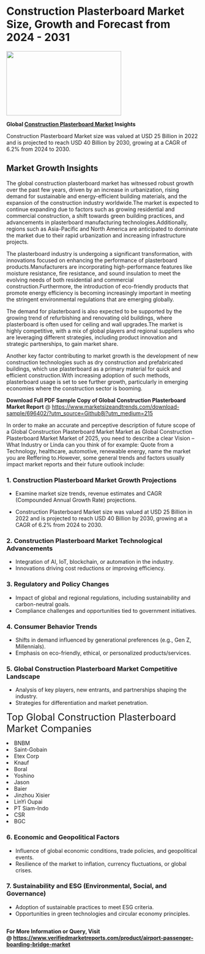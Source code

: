 <H1>Construction Plasterboard Market Size, Growth and Forecast from 2024 - 2031</H1><img class="aligncenter size-medium wp-image-584254" src="https://thirdeyenews.in/wp-content/uploads/2024/09/Global-Market-Research-300x168.jpeg" alt="" width="300" height="168" /><p><strong>Global&nbsp;<a href="https://www.marketsizeandtrends.com/download-sample/696402/?utm_source=Github8j?utm_medium=215">Construction Plasterboard Market</a> Insights</strong></p><p>Construction Plasterboard Market size was valued at USD 25 Billion in 2022 and is projected to reach USD 40 Billion by 2030, growing at a CAGR of 6.2% from 2024 to 2030.</p><p><h2>Market Growth Insights</h2> <p>The global construction plasterboard market has witnessed robust growth over the past few years, driven by an increase in urbanization, rising demand for sustainable and energy-efficient building materials, and the expansion of the construction industry worldwide.The market is expected to continue expanding due to factors such as growing residential and commercial construction, a shift towards green building practices, and advancements in plasterboard manufacturing technologies.Additionally, regions such as Asia-Pacific and North America are anticipated to dominate the market due to their rapid urbanization and increasing infrastructure projects.</p> <p>The plasterboard industry is undergoing a significant transformation, with innovations focused on enhancing the performance of plasterboard products.Manufacturers are incorporating high-performance features like moisture resistance, fire resistance, and sound insulation to meet the evolving needs of both residential and commercial construction.Furthermore, the introduction of eco-friendly products that promote energy efficiency is becoming increasingly important in meeting the stringent environmental regulations that are emerging globally.</p> <p>The demand for plasterboard is also expected to be supported by the growing trend of refurbishing and renovating old buildings, where plasterboard is often used for ceiling and wall upgrades.The market is highly competitive, with a mix of global players and regional suppliers who are leveraging different strategies, including product innovation and strategic partnerships, to gain market share.</p> <p>Another key factor contributing to market growth is the development of new construction technologies such as dry construction and prefabricated buildings, which use plasterboard as a primary material for quick and efficient construction.With increasing adoption of such methods, plasterboard usage is set to see further growth, particularly in emerging economies where the construction sector is booming.</p> <p><span class=""><strong>Download Full PDF Sample Copy of Global Construction Plasterboard Market Report</strong> @ <a href="https://www.marketsizeandtrends.com/download-sample/696402/?utm_source=Github8j?utm_medium=215" target="_blank">https://www.marketsizeandtrends.com/download-sample/696402/?utm_source=Github8j?utm_medium=215</a></span></p><p>In order to make an accurate and perceptive description of future scope of a Global&nbsp;Construction Plasterboard Market Market as Global&nbsp;Construction Plasterboard Market Market of 2025, you need to describe a clear Vision &ndash; What Industry or Linda can you think of for example: Quote from a Technology, healthcare, automotive, renewable energy, name the market you are Reffering to.However, some general trends and factors usually impact market reports and their future outlook include:</p><h3>1.&nbsp;<strong>Construction Plasterboard Market Growth Projections</strong></h3><ul><li>Examine market size trends, revenue estimates and CAGR (Compounded Annual Growth Rate) projections.</li><li><p>Construction Plasterboard Market size was valued at USD 25 Billion in 2022 and is projected to reach USD 40 Billion by 2030, growing at a CAGR of 6.2% from 2024 to 2030.</p></li></ul><h3>2.&nbsp;<strong>Construction Plasterboard Market Technological Advancements</strong></h3><ul><li>Integration of AI, IoT, blockchain, or automation in the industry.</li><li>Innovations driving cost reductions or improving efficiency.</li></ul><h3>3.&nbsp;<strong>Regulatory and Policy Changes</strong></h3><ul><li>Impact of global and regional regulations, including sustainability and carbon-neutral goals.</li><li>Compliance challenges and opportunities tied to government initiatives.</li></ul><h3>4.&nbsp;<strong>Consumer Behavior Trends</strong></h3><ul><li>Shifts in demand influenced by generational preferences (e.g., Gen Z, Millennials).</li><li>Emphasis on eco-friendly, ethical, or personalized products/services.</li></ul><h3>5.&nbsp;<strong>Global Construction Plasterboard Market Competitive Landscape</strong></h3><ul><li>Analysis of key players, new entrants, and partnerships shaping the industry.</li><li>Strategies for differentiation and market penetration.</li></ul><p data-pm-slice="1 1 []"><span style="color: inherit; font-family: inherit; font-size: 25px;">Top Global Construction Plasterboard Market Companies</span></p><div class="" data-test-id=""><p><li>BNBM</li><li> Saint-Gobain</li><li> Etex Corp</li><li> Knauf</li><li> Boral</li><li> Yoshino</li><li> Jason</li><li> Baier</li><li> Jinzhou Xisier</li><li> LinYi Oupai</li><li> PT Siam-Indo</li><li> CSR</li><li> BGC</li></p></div><h3>6.&nbsp;<strong>Economic and Geopolitical Factors</strong></h3><ul><li>Influence of global economic conditions, trade policies, and geopolitical events.</li><li>Resilience of the market to inflation, currency fluctuations, or global crises.</li></ul><h3>7.&nbsp;<strong>Sustainability and ESG (Environmental, Social, and Governance)</strong></h3><ul><li>Adoption of sustainable practices to meet ESG criteria.</li><li>Opportunities in green technologies and circular economy principles.</li></ul><h2><strong style="font-size: 14px;">For More Information or Query, Visit @&nbsp;</strong><a style="background-color: #ffffff; font-size: 14px;" href="https://www.marketsizeandtrends.com/report/construction-plasterboard-market/" target="_blank">https://www.verifiedmarketreports.com/product/airport-passenger-boarding-bridge-market</a></h2>